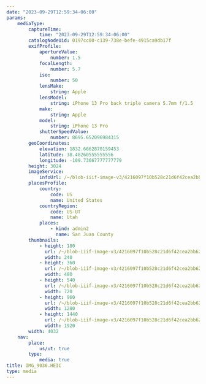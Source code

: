 ```yaml
---
date: "2023-09-29T12:59:34-06:00"
params:
    mediaType:
        captureTime:
            time: "2023-09-29T12:59:34-06:00"
        catalogNodeUid: 0197cc00-c139-738e-befe-4915ca9db17f
        exifProfile:
            apertureValue:
                number: 1.5
            focalLength:
                number: 5.7
            iso:
                number: 50
            lensMake:
                string: Apple
            lensModel:
                string: iPhone 13 Pro back triple camera 5.7mm f/1.5
            make:
                string: Apple
            model:
                string: iPhone 13 Pro
            shutterSpeedValue:
                number: 8695.652096984315
        geoCoordinates:
            elevation: 1832.6662870159453
            latitude: 38.48260555555556
            longitude: -109.73667777777779
        height: 3024
        imageService:
            infoUrl: /~/blob-iiif-image-v3/4216097f10b528c21d6f42cea2bb620c0b87a34b1ece0b9be300c32438c1c244/info.json
        placesProfile:
            country:
                code: US
                name: United States
            countryRegion:
                code: US-UT
                name: Utah
            places:
                - kind: admin2
                  name: San Juan County
        thumbnails:
            - height: 180
              url: /~/blob-iiif-image-v3/4216097f10b528c21d6f42cea2bb620c0b87a34b1ece0b9be300c32438c1c244/full/240%2C180/0/default.jpg
              width: 240
            - height: 360
              url: /~/blob-iiif-image-v3/4216097f10b528c21d6f42cea2bb620c0b87a34b1ece0b9be300c32438c1c244/full/480%2C360/0/default.jpg
              width: 480
            - height: 540
              url: /~/blob-iiif-image-v3/4216097f10b528c21d6f42cea2bb620c0b87a34b1ece0b9be300c32438c1c244/full/720%2C540/0/default.jpg
              width: 720
            - height: 960
              url: /~/blob-iiif-image-v3/4216097f10b528c21d6f42cea2bb620c0b87a34b1ece0b9be300c32438c1c244/full/1280%2C960/0/default.jpg
              width: 1280
            - height: 1440
              url: /~/blob-iiif-image-v3/4216097f10b528c21d6f42cea2bb620c0b87a34b1ece0b9be300c32438c1c244/full/1920%2C1440/0/default.jpg
              width: 1920
        width: 4032
    nav:
        place:
            us/ut: true
        type:
            media: true
title: IMG_9036.HEIC
type: media
---
```

